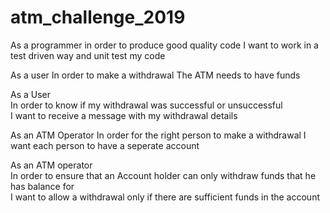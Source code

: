 # atm_challenge_2019

As a programmer
in order to produce good quality code
I want to work in a test driven way and unit test my code

As a user
In order to make a withdrawal
The ATM needs to have funds

As a User               
In order to know if my withdrawal was successful or unsuccessful           
I want to receive a message with my withdrawal details

As an ATM Operator
In order for the right person to make a withdrawal
I want each person to have a seperate account

As an ATM operator           
In order to ensure that an Account holder can only withdraw funds that he has balance for           
I want to allow a withdrawal only if there are sufficient funds in the account